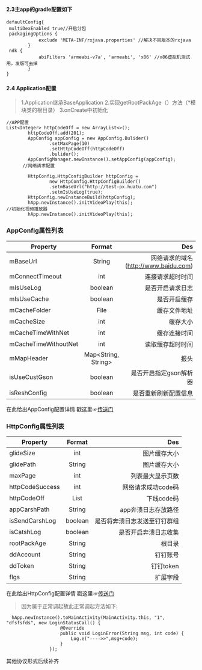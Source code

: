 
#### 2.3主app的gradle配置如下
```
defaultConfig{
 multiDexEnabled true//开启分包
 packagingOptions {
            exclude 'META-INF/rxjava.properties' //解决不同版本的rxjava
        }
 ndk {
            abiFilters 'armeabi-v7a', 'armeabi', 'x86' //x86虚拟机测试用，发版可去掉
        }
}
```
#### 2.4 Application配置
  >1.Application继承BaseApplication
      2.实现getRootPackAge（）方法（*模块类的根目录）
     3.onCreate中初始化
```
//APP配置
List<Integer> httpCodeOff = new ArrayList<>();
        httpCodeOff.add(201);
        AppConfig appConfig = new AppConfig.Bulider()
                .setMaxPage(10)
                .setHttpCodeOff(httpCodeOff)
                .bulider();
        AppConfigManager.newInstance().setAppConfig(appConfig);
      //网络请求配置

        HttpConfig.HttpConfigBuilder httpConfig =
                new HttpConfig.HttpConfigBuilder()
                .setmBaseUrl("http://test-px.huatu.com")
                .setmIsUseLog(true);
        HttpConfig.newInstanceBuild(httpConfig);
        hApp.newInstance().initVideoPlay(this);
//初始化视频播放器
        hApp.newInstance().initVideoPlay(this);
  ```

 

### AppConfig属性列表

| Property        | Format           | Des  |
| ------------- |:-------------:| -----:|
| mBaseUrl    | String | 网络请求的域名 (http://www.baidu.com)|
| mConnectTimeout      |int      |  连接请求超时时间  |
| mIsUseLog | boolean     |   是否开启请求日志 |
| mIsUseCache      | boolean | 是否开启缓存 |
| mCacheFolder      | File      |   缓存文件地址  |
| mCacheSize |int      |    缓存大小 |
| mCacheTimeWithNet      | int | 缓存连接时间 |
| mCacheTimeWithoutNet      | int      |   读取缓存超时时间 |
| mMapHeader | Map<String, String>      |    报头 |
|isUseCustGson      | boolean      |   是否开启指定gson解析器  |
| isReshConfig | boolean     |    是否重新刷新配置信息 |
在此给出AppConfig配置详情 戳这里☞[传送门](https://github.com/w513209188/BaseLib/blob/master/common_base/src/main/java/com/wb/baselib/appconfig/AppConfig.java)
### HttpConfig属性列表

| Property        | Format           | Des  |
| ------------- |:-------------:| -----:|
| glideSize    | int | 图片缓存大小|
| glidePath      |String      |  图片缓存大小 |
| maxPage | int     |   列表最大显示页数 |
| httpCodeSuccess      | int | 网络请求成功code码 |
| httpCodeOff      | List<Integer>      |   下线code码  |
| appCarshPath |String      |    app奔溃日志存放路径 |
| isSendCarshLog      | boolean | 是否将奔溃日志发送至钉钉群组 |
| isCatshLog      | boolean      |   是否开启奔溃日志收集 |
| rootPackAge | String    |    根目录 |
|ddAccount      | String      |   钉钉账号  |
| ddToken | String     |    钉钉token |
| flgs | String     |    扩展字段 |
 在此给出HttpConfig配置详情 戳这里☞[传送门](https://github.com/w513209188/BaseLib/blob/master/common_base/src/main/java/com/wb/baselib/http/HttpConfig.java)
>因为属于正常调起故此正常调起方法如下:
```
  hApp.newInstance().toMainActivity(MainActivity.this, "1", "dfsfsfds", new LoginStatusCall() {
                    @Override
                    public void LoginError(String msg, int code) {
                        Log.e("---->>",msg+code);
                    }
                });

```
其他协议形式后续补齐


